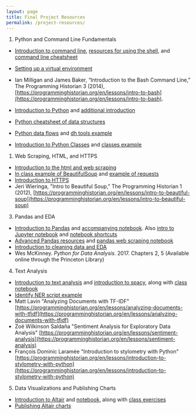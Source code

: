 ```yaml
---
layout: page
title: Final Project Resources
permalink: /project-resources/
---
```


1. Python and Command Line Fundamentals

- [Introduction to command line](https://github.com/ZoeLeBlanc/IntroToDH2020/blob/gh-pages/week1/README.md), [resources for using the shell](https://github.com/ZoeLeBlanc/IntroToDH2020/blob/gh-pages/week1/resources.md), and [command line cheatsheet](https://github.com/ZoeLeBlanc/IntroToDH2020/blob/gh-pages/week1/commandline_cheatsheet.md)
- [Setting up a virtual environment](https://github.com/ZoeLeBlanc/IntroToDH2020/blob/gh-pages/week4/virtual_environment.md)
- Ian Milligan and James Baker, “Introduction to the Bash Command Line,” The Programming Historian 3 (2014), [https://programminghistorian.org/en/lessons/intro-to-bash](https://programminghistorian.org/en/lessons/intro-to-bash).
  
- [Introduction to Python](https://github.com/ZoeLeBlanc/IntroToDH2020/blob/gh-pages/week2/intro_python.md) and [additional introduction](https://github.com/ZoeLeBlanc/IntroToDH2020/blob/gh-pages/week2/more_python.md)
- [Python cheatsheet of data structures](https://github.com/ZoeLeBlanc/IntroToDH2020/blob/gh-pages/week2/python_cheatsheet.md)
- [Python data flows](https://github.com/ZoeLeBlanc/IntroToDH2020/blob/gh-pages/week3/python_fundamentals1.md) and [dh tools example](https://github.com/ZoeLeBlanc/IntroToDH2020/blob/gh-pages/week3/dh_tools.py)
- [Introduction to Python Classes](https://github.com/ZoeLeBlanc/IntroToDH2020/blob/gh-pages/week4/python_fundamentals2.md) and [classes example](https://github.com/ZoeLeBlanc/IntroToDH2020/blob/gh-pages/week4/intro_classes.py)

1. Web Scraping, HTML, and HTTPS

- [Introduction to the html and web scraping](https://github.com/ZoeLeBlanc/IntroToDH2020/blob/gh-pages/week5/intro_html_webscraping.md)
- [In class example of BeautifulSoup](https://github.com/ZoeLeBlanc/IntroToDH2020/blob/gh-pages/week5/soupexample.py) and [example of requests](https://github.com/ZoeLeBlanc/IntroToDH2020/blob/gh-pages/week5/test_scraper.py)
- [Introduction to HTTPS](https://github.com/ZoeLeBlanc/IntroToDH2020/blob/gh-pages/week6/intro_api_https.md)
- Jeri Wieringa, "Intro to Beautiful Soup," The Programming Historian 1 (2012), [https://programminghistorian.org/en/lessons/intro-to-beautiful-soup](https://programminghistorian.org/en/lessons/intro-to-beautiful-soup)

3. Pandas and EDA

- [Introduction to Pandas](https://github.com/ZoeLeBlanc/IntroToDH2020/blob/gh-pages/week7/intro_pandas.md) and [accompanying notebook](https://github.com/ZoeLeBlanc/IntroToDH2020/blob/gh-pages/week7/Introduction%20to%20Pandas.ipynb). Also [intro to Jupyter notebook](https://github.com/ZoeLeBlanc/IntroToDH2020/blob/gh-pages/week7/Introduction%20to%20Notebooks.ipynb) and [notebook shortcuts](https://github.com/ZoeLeBlanc/IntroToDH2020/blob/gh-pages/week7/shortcuts.md)
- [Advanced Pandas resources](https://github.com/ZoeLeBlanc/IntroToDH2020/blob/gh-pages/week7/advanced_pandas.md) and [pandas web scraping notebook](https://github.com/ZoeLeBlanc/IntroToDH2020/blob/gh-pages/week8/Pandas%20Web%20Scraping%20Humanist.ipynb)
- [Introduction to cleaning data and EDA](https://github.com/ZoeLeBlanc/IntroToDH2020/blob/gh-pages/week9/cleaning_data.md)
- Wes McKinney. *Python for Data Analysis*. 2017. Chapters 2, 5 (Available online through the Princeton Library)

4. Text Analysis

- [Introduction to text analysis](https://github.com/ZoeLeBlanc/IntroToDH2020/blob/gh-pages/week8/text_analysis.md) and [introduction to spacy](https://github.com/ZoeLeBlanc/IntroToDH2020/blob/gh-pages/week9/intro_spacy.md), along with [class notebook](https://github.com/ZoeLeBlanc/IntroToDH2020/blob/gh-pages/week9/Class%20Notebook.ipynb)
- [Identify NER script example](https://github.com/ZoeLeBlanc/IntroToDH2020/blob/gh-pages/week9/identify_ner.py)
- Matt Lavin "Analyzing Documents with TF-IDF" [https://programminghistorian.org/en/lessons/analyzing-documents-with-tfidf](https://programminghistorian.org/en/lessons/analyzing-documents-with-tfidf)
- Zoë Wilkinson Saldaña "Sentiment Analysis for Exploratory Data Analysis" [https://programminghistorian.org/en/lessons/sentiment-analysis](https://programminghistorian.org/en/lessons/sentiment-analysis)
- François Dominic Laramée "Introduction to stylometry with Python" [https://programminghistorian.org/en/lessons/introduction-to-stylometry-with-python](https://programminghistorian.org/en/lessons/introduction-to-stylometry-with-python)

5. Data Visualizations and Publishing Charts

- [Introduction to Altair](https://github.com/ZoeLeBlanc/IntroToDH2020/blob/gh-pages/week9/intro_dataviz.md) and [notebook](https://github.com/ZoeLeBlanc/IntroToDH2020/blob/gh-pages/week9/Intro%20to%20Altair.ipynb), along with [class exercises](https://github.com/ZoeLeBlanc/IntroToDH2020/blob/gh-pages/week9/Class%20Code%20Exercise.ipynb)
- [Publishing Altair charts](https://github.com/ZoeLeBlanc/IntroToDH2020/blob/gh-pages/week10/web_altair.md)